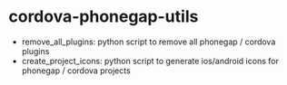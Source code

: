 cordova-phonegap-utils
======================

* remove_all_plugins: python script to remove all phonegap / cordova plugins
* create_project_icons: python script to generate ios/android icons for phonegap / cordova projects
